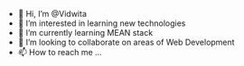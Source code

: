 - 👋 Hi, I’m @Vidwita
- 👀 I’m interested in learning new technologies
- 🌱 I’m currently learning MEAN stack
- 💞️ I’m looking to collaborate on areas of Web Development
- 📫 How to reach me ...

<!---
Vidwita/Vidwita is a ✨ special ✨ repository because its `README.md` (this file) appears on your GitHub profile.
You can click the Preview link to take a look at your changes.
--->
